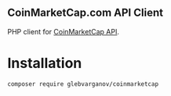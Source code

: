 CoinMarketCap.com API Client
---

PHP client for [CoinMarketCap API](https://coinmarketcap.com/api/).

# Installation
```bash
composer require glebvarganov/coinmarketcap
```
